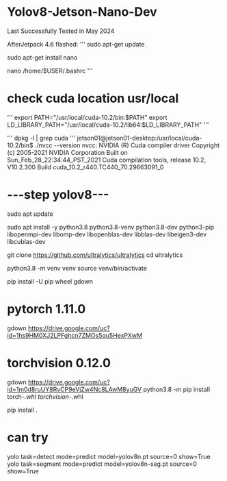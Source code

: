 # Yolov8-Jetson-Nano-Dev
Last Successfully Tested in May 2024

AfterJetpack 4.6 flashed:
'''
sudo apt-get update

sudo apt-get install nano

nano /home/$USER/.bashrc
'''

# check cuda location usr/local
'''
export PATH="/usr/local/cuda-10.2/bin:$PATH"
export LD_LIBRARY_PATH="/usr/local/cuda-10.2/lib64:$LD_LIBRARY_PATH"
'''

'''
dpkg -l | grep cuda
'''
jetson01@jetson01-desktop:/usr/local/cuda-10.2/bin$ ./nvcc --version
nvcc: NVIDIA (R) Cuda compiler driver
Copyright (c) 2005-2021 NVIDIA Corporation
Built on Sun_Feb_28_22:34:44_PST_2021
Cuda compilation tools, release 10.2, V10.2.300
Build cuda_10.2_r440.TC440_70.29663091_0

# ---step yolov8---

sudo apt update

sudo apt install -y python3.8 python3.8-venv python3.8-dev python3-pip \
libopenmpi-dev libomp-dev libopenblas-dev libblas-dev libeigen3-dev libcublas-dev

git clone https://github.com/ultralytics/ultralytics
cd ultralytics

python3.8 -m venv venv
source venv/bin/activate

pip install -U pip wheel gdown

# pytorch 1.11.0
gdown https://drive.google.com/uc?id=1hs9HM0XJ2LPFghcn7ZMOs5qu5HexPXwM
# torchvision 0.12.0
gdown https://drive.google.com/uc?id=1m0d8ruUY8RvCP9eVjZw4Nc8LAwM8yuGV
python3.8 -m pip install torch-*.whl torchvision-*.whl

pip install .

# can try
yolo task=detect mode=predict model=yolov8n.pt source=0 show=True
yolo task=segment mode=predict model=yolov8n-seg.pt source=0 show=True
